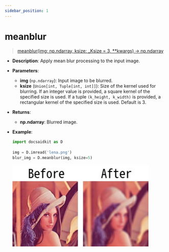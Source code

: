 ```yaml
---
sidebar_position: 1
---
```


# meanblur

>[meanblur(img: np.ndarray, ksize: _Ksize = 3, **kwargs) -> np.ndarray](https://github.com/DocsaidLab/DocsaidKit/blob/012540eebaebb2718987dd3ec0f7dcf40f403caa/docsaidkit/vision/functionals.py#L33)

- **Description**: Apply mean blur processing to the input image.

- **Parameters**:

    - **img** (`np.ndarray`): Input image to be blurred.
    - **ksize** (`Union[int, Tuple[int, int]]`): Size of the kernel used for blurring. If an integer value is provided, a square kernel of the specified size is used. If a tuple `(k_height, k_width)` is provided, a rectangular kernel of the specified size is used. Default is 3.

- **Returns**:

    - **np.ndarray**: Blurred image.

- **Example**:

    ```python
    import docsaidkit as D

    img = D.imread('lena.png')
    blur_img = D.meanblur(img, ksize=5)
    ```

    ![meanblur](./resource/test_meanblur.jpg)
